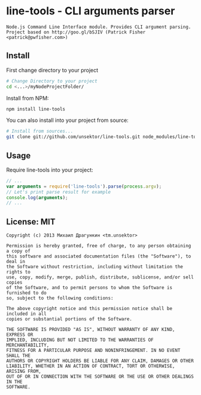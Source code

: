 # line-tools - CLI arguments parser

	Node.js Command Line Interface module. Provides CLI argument parsing.
	Project based on http://goo.gl/bSJIV (Patrick Fisher <patrick@pwfisher.com>)

## Install
First change directory to your project

```bash
# Change Directory to your project
cd <...>/myNodeProjectFolder/
```

Install from NPM:
```bash
npm install line-tools
```

You can also install into your project from source:

```bash
# Install from sources...
git clone git://github.com/unsektor/line-tools.git node_modules/line-tools
```

## Usage

Require line-tools into your project:

```javascript
// ...
var arguments = require('line-tools').parse(process.argv);
// Let's print parse result for example
console.log(arguments);
// ...
```

## License: MIT

```
Copyright (c) 2013 Михаил Драгункин <tm.unsektor>

Permission is hereby granted, free of charge, to any person obtaining a copy of
this software and associated documentation files (the "Software"), to deal in
the Software without restriction, including without limitation the rights to
use, copy, modify, merge, publish, distribute, sublicense, and/or sell copies
of the Software, and to permit persons to whom the Software is furnished to do
so, subject to the following conditions:

The above copyright notice and this permission notice shall be included in all
copies or substantial portions of the Software.

THE SOFTWARE IS PROVIDED "AS IS", WITHOUT WARRANTY OF ANY KIND, EXPRESS OR
IMPLIED, INCLUDING BUT NOT LIMITED TO THE WARRANTIES OF MERCHANTABILITY,
FITNESS FOR A PARTICULAR PURPOSE AND NONINFRINGEMENT. IN NO EVENT SHALL THE
AUTHORS OR COPYRIGHT HOLDERS BE LIABLE FOR ANY CLAIM, DAMAGES OR OTHER
LIABILITY, WHETHER IN AN ACTION OF CONTRACT, TORT OR OTHERWISE, ARISING FROM,
OUT OF OR IN CONNECTION WITH THE SOFTWARE OR THE USE OR OTHER DEALINGS IN THE
SOFTWARE.
```
